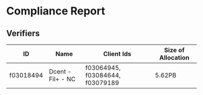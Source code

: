 # Compliance Report

## Verifiers

| ID        | Name              | Client Ids                      | Size of Allocation |
| --------- | ----------------- | ------------------------------- | ------------------ |
| f03018494 | Dcent - Fil+ - NC | f03064945, f03084644, f03079189 | 5.62PB             |
